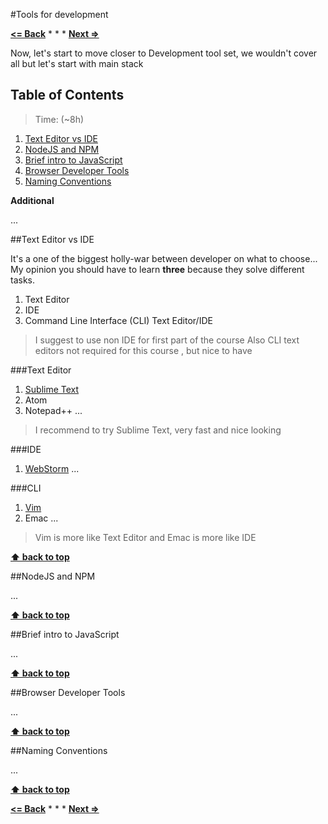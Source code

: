 #Tools for development

**[<= Back](tools-for-collaboration-1.md)**		*	*	*	**[Next =>](tools-for-development.md)**

Now, let's start to move closer to Development tool set, we wouldn't cover all
but let's start with main stack

## Table of Contents

> Time: (~8h)

1. [Text Editor vs IDE](#text-editor-vs-ide)
1. [NodeJS and NPM](#nodejs-and-npm)
1. [Brief intro to JavaScript](#brief-intro-to-javascript)
1. [Browser Developer Tools](#browser-developer-tools) 
1. [Naming Conventions](#naming-conventions)

**Additional**

...

##Text Editor vs IDE

It's a one of the biggest holly-war  between developer on what to choose...
My opinion you should have to learn **three** because they solve different tasks.

1. Text Editor
1. IDE 
1. Command Line Interface (CLI) Text Editor/IDE

> I suggest to use non IDE for first part of the course
> Also CLI text editors not required for this course , but nice to have

###Text Editor

1. [Sublime Text](http://www.sublimetext.com/3)
1. Atom
1. Notepad++
...

>I recommend to try Sublime Text, very fast and nice looking

###IDE

1. [WebStorm](https://www.jetbrains.com/webstorm/)
...

###CLI 

1. [Vim](http://www.vim.org/)
1. Emac 
...

>Vim is more like Text Editor and Emac is more like IDE

**[⬆ back to top](#tools-for-collaboration-1)**

##NodeJS and NPM

...

**[⬆ back to top](#tools-for-collaboration-1)**

##Brief intro to JavaScript

...

**[⬆ back to top](#tools-for-collaboration-1)**

##Browser Developer Tools

...

**[⬆ back to top](#tools-for-collaboration-1)**

##Naming Conventions

...

**[⬆ back to top](#tools-for-collaboration-1)**



**[<= Back](tools-for-collaboration-1.md)**		*	*	*	**[Next =>](tools-for-development.md)**





